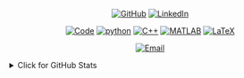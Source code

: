 <!---![Monash UAS](https://raw.githubusercontent.com/Rhyme0730/Rhyme0730/master/images/Monash-UAS-Banner.jpg)--->

<p align="center">
    <a href="https://github.com/Rhyme0730" target="_blank"><img alt="GitHub" src="https://img.shields.io/badge/-@Rhyme0730-181717?style=flat-square&logo=GitHub&logoColor=white"></a>
    <a href="https://www.linkedin.com/in/huaiyuan-rao-1b6727257/" target="_blank"><img alt="LinkedIn" src="https://img.shields.io/badge/-LinkedIn-0077B5?style=flat-square&logo=Linkedin&logoColor=white"></a>

<p align="center">
    <a href="https://github.com/Rhyme0730?tab=repositories" target="_blank"><img alt="Code" src="https://img.shields.io/badge/-code-000000?style=flat-square&logo=Plex&logoColor=white"></a>
    <a href="https://github.com/Rhyme0730?tab=repositories&language=python" target="_blank"><img alt="python" src="https://img.shields.io/badge/-python-3776AB?style=flat-square&logo=Python&logoColor=white"></a>
    <a href="https://github.com/Rhyme0730?tab=repositories&language=c%2B%2B" target="_blank"><img alt="C++" src="https://img.shields.io/badge/-C%2B%2B-00599C?style=flat-square&logo=C%2B%2B&logoColor=white"></a>
    <a href="https://github.com/Rhyme0730?tab=repositories&language=matlab" target="_blank"><img alt="MATLAB" src="https://img.shields.io/badge/-MATLAB-0076A8?style=flat-square&logo=Mathworks&logoColor=white"></a>
    <a href="https://github.com/Rhyme0730?tab=repositories&language=TeX" target="_blank"><img alt="LaTeX" src="https://img.shields.io/badge/-LaTeX-008080?style=flat-square&logo=LaTeX&logoColor=white"></a>
</p>

<p align="center">
<a href="mailto:rhyforever1008@163.com"><img alt="Email" src="https://img.shields.io/badge/Email-rhyforever1008@163.com-blue?style=flat-square&logo=gmail"></a>

<details>
<summary>Click for GitHub Stats</summary>
<p align="center">
    <img alt = "GitHub Stats" src="https://github-readme-stats.vercel.app/api?username=Rhyme0730&show_icons=true&hide=issues&icon_color=000000&hide_border=true&title_color=5391FE&text_color=555">
    <br>
    <img alt = "Top Language" src="https://github-readme-stats.vercel.app/api/top-langs/?username=Rhyme0730&hide=html,&hide_border=true&title_color=5391FE&text_color=555"
</p>
</details>



